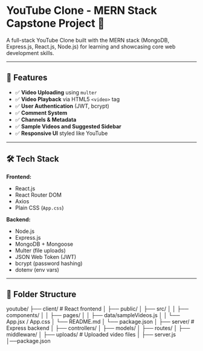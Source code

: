 # YouTube Clone - MERN Stack Capstone Project 🎥

A full-stack YouTube Clone built with the MERN stack (MongoDB, Express.js, React.js, Node.js) for learning and showcasing core web development skills.

---

## 🚀 Features

- ✅ **Video Uploading** using `multer`
- ✅ **Video Playback** via HTML5 `<video>` tag
- ✅ **User Authentication** (JWT, bcrypt)
- ✅ **Comment System**
- ✅ **Channels & Metadata**
- ✅ **Sample Videos and Suggested Sidebar**
- ✅ **Responsive UI** styled like YouTube

---

## 🛠 Tech Stack

**Frontend:**
- React.js
- React Router DOM
- Axios
- Plain CSS (`App.css`)

**Backend:**
- Node.js
- Express.js
- MongoDB + Mongoose
- Multer (file uploads)
- JSON Web Token (JWT)
- bcrypt (password hashing)
- dotenv (env vars)

---

## 📁 Folder Structure

youtube/
├── client/ # React frontend
│ ├── public/
│ ├── src/
│ │ ├── components/
│ │ ├── pages/
│ │ ├── data/sampleVideos.js
│ │ └── App.jsx / App.css
│ └── README.md
│ └── package.json
│
├── server/ # Express backend
│ ├── controllers/
│ ├── models/
│ ├── routes/
│ ├── middleware/
│ ├── uploads/ # Uploaded video files
│ ├── server.js
│──package.json
